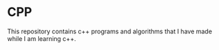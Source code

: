 # CPP
This repository contains c++ programs and algorithms that I have made while I am learning c++.  
